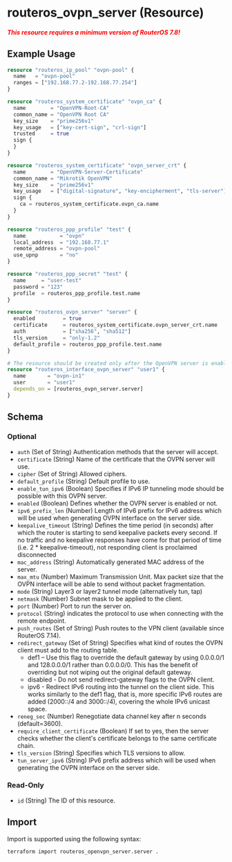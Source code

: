 # routeros_ovpn_server (Resource)
##### *<span style="color:red">This resource requires a minimum version of RouterOS 7.8!</span>*

## Example Usage
```terraform
resource "routeros_ip_pool" "ovpn-pool" {
  name   = "ovpn-pool"
  ranges = ["192.168.77.2-192.168.77.254"]
}

resource "routeros_system_certificate" "ovpn_ca" {
  name        = "OpenVPN-Root-CA"
  common_name = "OpenVPN Root CA"
  key_size    = "prime256v1"
  key_usage   = ["key-cert-sign", "crl-sign"]
  trusted     = true
  sign {
  }
}

resource "routeros_system_certificate" "ovpn_server_crt" {
  name        = "OpenVPN-Server-Certificate"
  common_name = "Mikrotik OpenVPN"
  key_size    = "prime256v1"
  key_usage   = ["digital-signature", "key-encipherment", "tls-server"]
  sign {
    ca = routeros_system_certificate.ovpn_ca.name
  }
}

resource "routeros_ppp_profile" "test" {
  name           = "ovpn"
  local_address  = "192.168.77.1"
  remote_address = "ovpn-pool"
  use_upnp       = "no"
}

resource "routeros_ppp_secret" "test" {
  name     = "user-test"
  password = "123"
  profile  = routeros_ppp_profile.test.name
}

resource "routeros_ovpn_server" "server" {
  enabled         = true
  certificate     = routeros_system_certificate.ovpn_server_crt.name
  auth            = ["sha256", "sha512"]
  tls_version     = "only-1.2"
  default_profile = routeros_ppp_profile.test.name
}

# The resource should be created only after the OpenVPN server is enabled!
resource "routeros_interface_ovpn_server" "user1" {
  name       = "ovpn-in1"
  user       = "user1"
  depends_on = [routeros_ovpn_server.server]
}
```

<!-- schema generated by tfplugindocs -->
## Schema

### Optional

- `auth` (Set of String) Authentication methods that the server will accept.
- `certificate` (String) Name of the certificate that the OVPN server will use.
- `cipher` (Set of String) Allowed ciphers.
- `default_profile` (String) Default profile to use.
- `enable_tun_ipv6` (Boolean) Specifies if IPv6 IP tunneling mode should be possible with this OVPN server.
- `enabled` (Boolean) Defines whether the OVPN server is enabled or not.
- `ipv6_prefix_len` (Number) Length of IPv6 prefix for IPv6 address which will be used when generating OVPN interface on the server side.
- `keepalive_timeout` (String) Defines  the time period (in seconds) after which the router is starting to send  keepalive packets every second. If no traffic and no keepalive  responses have come for that period of time (i.e. 2 *  keepalive-timeout), not responding client is proclaimed disconnected
- `mac_address` (String) Automatically generated MAC address of the server.
- `max_mtu` (Number) Maximum Transmission Unit. Max packet size that the OVPN interface will be able to send without packet fragmentation.
- `mode` (String) Layer3 or layer2 tunnel mode (alternatively tun, tap)
- `netmask` (Number) Subnet mask to be applied to the client.
- `port` (Number) Port to run the server on.
- `protocol` (String) indicates the protocol to use when connecting with the remote endpoint.
- `push_routes` (Set of String) Push routes to the VPN client (available since RouterOS 7.14).
- `redirect_gateway` (Set of String) Specifies what kind of routes the OVPN client must add to the routing table.
  * def1 – Use this flag to override the default gateway by using 0.0.0.0/1 and  128.0.0.0/1 rather than 0.0.0.0/0. This has the benefit of overriding  but not wiping out the original default gateway.
  * disabled - Do not send redirect-gateway flags to the OVPN client.
  * ipv6 - Redirect IPv6 routing into the tunnel on the client side. This works  similarly to the def1 flag, that is, more specific IPv6 routes are added  (2000::/4 and 3000::/4), covering the whole IPv6 unicast space.
- `reneg_sec` (Number) Renegotiate data channel key after n seconds (default=3600).
- `require_client_certificate` (Boolean) If set to yes, then the server checks whether the client's certificate belongs to the same certificate chain.
- `tls_version` (String) Specifies which TLS versions to allow.
- `tun_server_ipv6` (String) IPv6 prefix address which will be used when generating the OVPN interface on the server side.

### Read-Only

- `id` (String) The ID of this resource.

## Import
Import is supported using the following syntax:
```shell
terraform import routeros_openvpn_server.server .
```
